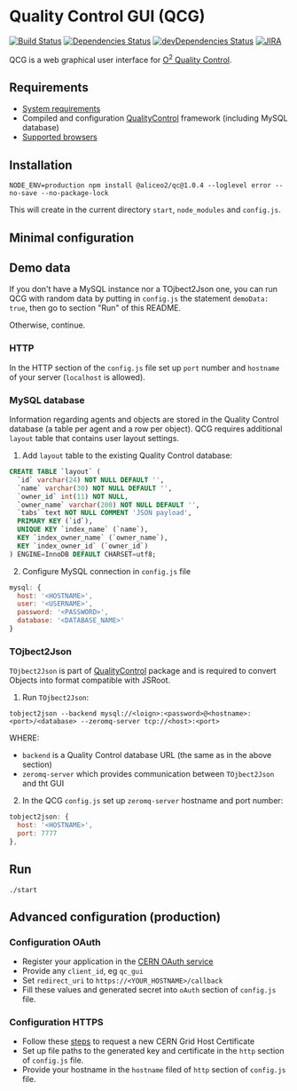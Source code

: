 # Quality Control GUI (QCG)
[![Build Status](https://travis-ci.org/AliceO2Group/WebUi.svg?branch=dev)](https://travis-ci.org/AliceO2Group/WebUi)
[![Dependencies Status](https://david-dm.org/AliceO2Group/WebUi/status.svg?path=QualityControl)](https://david-dm.org/AliceO2Group/WebUi?path=QualityControl)
[![devDependencies Status](https://david-dm.org/AliceO2Group/WebUi/dev-status.svg?path=QualityControl)](https://david-dm.org/AliceO2Group/WebUi?path=QualityControl&type=dev)
[![JIRA](https://img.shields.io/badge/JIRA-issues-blue.svg)](https://alice.its.cern.ch/jira/projects/OGUI)

QCG is a web graphical user interface for [O<sup>2</sup> Quality Control](https://github.com/AliceO2Group/QualityControl).

## Requirements
- [System requirements](https://github.com/AliceO2Group/WebUi/tree/master/Framework#system-requirements)
- Compiled and configuration [QualityControl](https://github.com/AliceO2Group/QualityControl) framework (including MySQL database)
- [Supported browsers](https://github.com/AliceO2Group/WebUi/tree/dev/Framework#minimum-browser-version-support)

## Installation
```
NODE_ENV=production npm install @aliceo2/qc@1.0.4 --loglevel error --no-save --no-package-lock
```

This will create in the current directory `start`, `node_modules` and `config.js`.

## Minimal configuration

## Demo data

If you don't have a MySQL instance nor a TOjbect2Json one, you can run QCG with random data by putting in `config.js` the statement `demoData: true`, then go to section "Run" of this README.

Otherwise, continue.

### HTTP
In the HTTP section of the `config.js` file set up `port` number and `hostname` of your server (`localhost` is allowed).

### MySQL database
Information regarding agents and objects are stored in the Quality Control database (a table per agent and a row per object). QCG requires additional `layout` table that contains user layout settings.

1. Add `layout` table to the existing Quality Control database:
```sql
CREATE TABLE `layout` (
  `id` varchar(24) NOT NULL DEFAULT '',
  `name` varchar(30) NOT NULL DEFAULT '',
  `owner_id` int(11) NOT NULL,
  `owner_name` varchar(200) NOT NULL DEFAULT '',
  `tabs` text NOT NULL COMMENT 'JSON payload',
  PRIMARY KEY (`id`),
  UNIQUE KEY `index_name` (`name`),
  KEY `index_owner_name` (`owner_name`),
  KEY `index_owner_id` (`owner_id`)
) ENGINE=InnoDB DEFAULT CHARSET=utf8;
```

2. Configure MySQL connection in `config.js` file
```js
mysql: {
  host: '<HOSTNAME>',
  user: '<USERNAME>',
  password: '<PASSWORD>',
  database: '<DATABASE_NAME>'
}
```

### TOjbect2Json
`TOjbect2Json` is part of [QualityControl](https://github.com/AliceO2Group/QualityControl/blob/master/Framework/src/TObject2JsonServer.cxx) package and is required to convert Objects into format compatible with  JSRoot.

1. Run `TOjbect2Json`:
```
tobject2json --backend mysql://<loign>:<password>@<hostname>:<port>/<database> --zeromq-server tcp://<host>:<port>
```
WHERE:
 - `backend` is a Quality Control database URL (the same as in the above section)
 - `zeromq-server` which provides communication between `TOjbect2Json` and tht GUI

2. In the QCG `config.js` set up `zeromq-server` hostname and port number:
```js
tobject2json: {
  host: '<HOSTNAME>',
  port: 7777
},
```

## Run
```
./start
```

## Advanced configuration (production)
### Configuration OAuth
- Register your application in the [CERN OAuth service](https://sso-management.web.cern.ch/OAuth/RegisterOAuthClient.aspx)
- Provide any `client_id`, eg `qc_gui`
- Set `redirect_uri` to `https://<YOUR_HOSTNAME>/callback`
- Fill these values and generated secret into `oAuth` section of `config.js` file.

### Configuration HTTPS
- Follow these [steps](https://ca.cern.ch/ca/host/HostSelection.aspx?template=ee2host&instructions=openssl) to request a new CERN Grid Host Certificate
- Set up file paths to the generated key and certificate in the `http` section of `config.js` file.
- Provide your hostname in the `hostname` filed of `http` section of `config.js` file.
